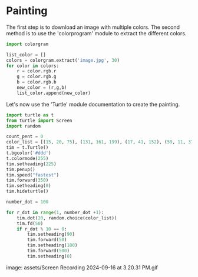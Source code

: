 # Painting
The first step is to download an image with multiple colors.
The second method is to use the 'colorprogram' module to extract the different colors.
```Python
import colorgram

list_color = []
colors = colorgram.extract('image.jpg', 30)
for color in colors:
    r = color.rgb.r
    g = color.rgb.g
    b = color.rgb.b
    new_color = (r,g,b)
    list_color.append(new_color)
```
Let's now use the 'Turtle' module documentation to create the painting.

```python
import turtle as t
from turtle import Screen
import random

count_pent = 0
color_list = [(15, 20, 75), (131, 161, 199), (17, 41, 152), (59, 11, 37), (135, 95, 38), (55, 98, 146), (180, 167, 144), (172, 148, 45), (197, 213, 229), (163, 180, 228), (53, 113, 69), (142, 13, 41), (61, 34, 17), (93, 112, 188), (148, 181, 169), (133, 65, 104), (207, 230, 206), (180, 152, 166), (83, 88, 15), (18, 60, 37), (37, 89, 31), (60, 158, 145), (155, 22, 13), (203, 73, 143), (60, 154, 170), (232, 217, 223), (236, 220, 70), (159, 215, 167), (222, 167, 177)]
tim = t.Turtle()
t.bgcolor('#ddd')
t.colormode(255)
tim.setheading(225)
tim.penup()
tim.speed("fastest")
tim.forward(350)
tim.setheading(0)
tim.hideturtle()

number_dot = 100

for r_dot in range(1, number_dot +1):
    tim.dot(20, random.choice(color_list))
    tim.fd(50)
    if r_dot % 10 == 0:
        tim.setheading(90)
        tim.forward(50)
        tim.setheading(180)
        tim.forward(500)
        tim.setheading(0)
```
image: assets/Screen Recording 2024-09-16 at 3.20.31 PM.gif
